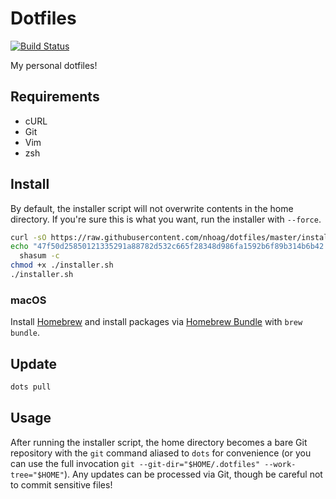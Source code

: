 # Dotfiles

[![Build Status](https://travis-ci.org/nhoag/dotfiles.svg?branch=master)](https://travis-ci.org/nhoag/dotfiles)

My personal dotfiles!

## Requirements

* cURL
* Git
* Vim
* zsh

## Install

By default, the installer script will not overwrite contents in the home directory. If you're sure this is what you want, run the installer with `--force`.

```bash
curl -sO https://raw.githubusercontent.com/nhoag/dotfiles/master/installer.sh
echo "47f50d25850121335291a88782d532c665f28348d986fa1592b6f89b314b6b42  installer.sh" |
  shasum -c
chmod +x ./installer.sh
./installer.sh
```

### macOS

Install [Homebrew](https://brew.sh/) and install packages via [Homebrew Bundle](https://github.com/Homebrew/homebrew-bundle) with `brew bundle`.

## Update

```bash
dots pull
```

## Usage

After running the installer script, the home directory becomes a bare Git repository with the `git` command aliased to `dots` for convenience (or you can use the full invocation `git --git-dir="$HOME/.dotfiles" --work-tree="$HOME"`). Any updates can be processed via Git, though be careful not to commit sensitive files!
